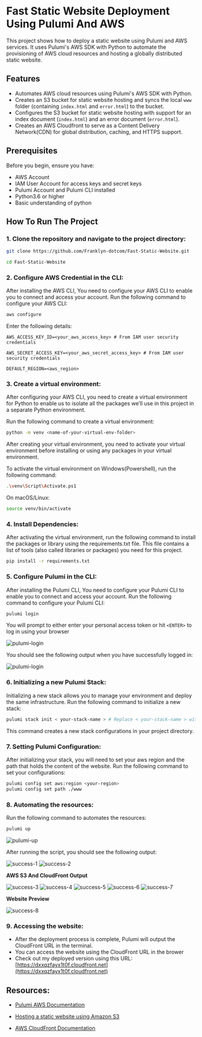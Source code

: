 # Fast Static Website Deployment Using Pulumi And AWS
This project shows how to deploy a static website using Pulumi and AWS services. It uses Pulumi's AWS SDK with Python to automate the provisioning of AWS cloud resources and hosting a globally distributed static website.

## Features
- Automates AWS cloud resources using Pulumi's AWS SDK with Python.
- Creates an S3 bucket for static website hosting and syncs the local `www` folder (containing `index.html` and `error.html`) to the bucket.
- Configures the S3 bucket for static website hosting with support for an index document (`index.html`) and an error document (`error.html`).
- Creates an AWS Cloudfront to serve as a Content Delivery Network(CDN) for global distribution, caching, and HTTPS support.

## Prerequisites
Before you begin, ensure you have:
- AWS Account
- IAM User Account for access keys and secret keys
- Pulumi Account and Pulumi CLI installed
- Python3.6 or higher
- Basic understanding of python

## How To Run The Project
### 1. Clone the repository and navigate to the project directory:
```bash
git clone https://github.com/Franklyn-dotcom/Fast-Static-Website.git

cd Fast-Static-Website
``` 

### 2. Configure AWS Credential in the CLI:
After installing the AWS CLI, You need to configure your AWS CLI to enable you to connect and access your account. Run the following command to configure your AWS CLI:

```bash
aws configure
```
Enter the following details:
```
AWS_ACCESS_KEY_ID=<your_aws_access_key> # From IAM user security credentials

AWS_SECRET_ACCESS_KEY=<your_aws_secret_access_key> # From IAM user security credentials

DEFAULT_REGION=<aws_region>
```

### 3. Create a virtual environment:
After configuring your AWS CLI, you need to create a virtual environment for Python to enable us to isolate all the packages we’ll use in this project in a separate Python environment.

Run the following command to create a virtual environment:
```bash
python -m venv <name-of-your-virtual-env-folder>

```

After creating your virtual environment, you need to activate your virtual environment before installing or using any packages in your virtual environment.

To activate the virtual environment on Windows(Powershell), run the following command:

```bash
.\venv\Script\Activate.ps1
```

On macOS/Linux:
```bash
source venv/bin/activate
```

### 4. Install Dependencies:
After activating the virtual environment, run the following command to install the packages or library using the requirements.txt file. This file contains a list of tools (also called libraries or packages) you need for this project.

```bash
pip install -r requirements.txt
```


### 5. Configure Pulumi in the CLI:
After installing the Pulumi CLI, You need to configure your Pulumi CLI to enable you to connect and access your account. Run the following command to configure your Pulumi CLI:

```bash
pulumi login
```

You will prompt to either enter your personal access token or hit `<ENTER>` to log in using your browser

![pulumi-login](/Images/step-5.png)

You should see the following output when you have successfully logged in:

![pulumi-login](/Images/step-6.png)


### 6. Initializing a new Pulumi Stack:
Initializing a new stack allows you to manage your environment and deploy the same infrastructure. Run the following command to initialize a new stack:

```bash
pulumi stack init < your-stack-name > # Replace < your-stack-name > with your stack name such as dev or staging or prod. 
```

This command creates a new stack configurations in your project directory.

### 7. Setting Pulumi Configuration:
After initializing your stack, you will need to set your aws region and the path that holds the content of the website. Run the following command to set your configurations:

```bash
pulumi config set aws:region <your-region>
pulumi config set path ./www
```

### 8. Automating the resources:
Run the following command to automates the resources:

```bash
pulumi up
```
![pulumi-up](/Images/step-12.png)

After running the script, you should see the following output:

![success-1](/Images/step-16.png)
![success-2](/Images/step-18-success.png)

**AWS S3 And CloudFront Output**

![success-3](/Images/step-20.png)
![success-4](/Images/step-20.1.png)
![success-5](/Images/step-20.2.png)
![success-6](/Images/step-20.3.png)
![success-7](/Images/step-20.4.png)

**Website Preview**

![success-8](/Images/step-19-page.png)

### 9. Accessing the website:
- After the deployment process is complete, Pulumi will output the CloudFront URL in the terminal. 
- You can access the website using the CloudFront URL in the brower
- Check out my deployed version using this URL: [https://dxxqzfayx1t0f.cloudfront.net](https://dxxqzfayx1t0f.cloudfront.net)

## Resources:
- [Pulumi AWS Documentation](https://www.pulumi.com/docs/iac/get-started/aws/)

- [Hosting a static website using Amazon S3](https://docs.aws.amazon.com/AmazonS3/latest/userguide/WebsiteHosting.html)

- [AWS CloudFront Documentation](https://docs.aws.amazon.com/AmazonCloudFront/latest/DeveloperGuide/Introduction.html)
